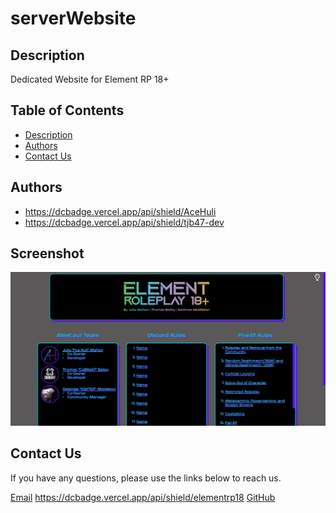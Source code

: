 # serverWebsite

## Description

Dedicated Website for Element RP 18+

## Table of Contents

- [Description](#description)
- [Authors](#authors)
- [Contact Us](#contactus)

## Authors

- https://dcbadge.vercel.app/api/shield/AceHuli
- https://dcbadge.vercel.app/api/shield/tjb47-dev

## Screenshot

![Screenshot of Element RP 18+ Website](https://github.com/ElementalCodeFiveM/serverWebsite/blob/main/img/element_website.png?raw=true)


## Contact Us

If you have any questions, please use the links below to reach us.

[Email](mailto:state.elementrp@gmail.com)
https://dcbadge.vercel.app/api/shield/elementrp18
[GitHub](https://github.com/ElementalCodeFiveM)
